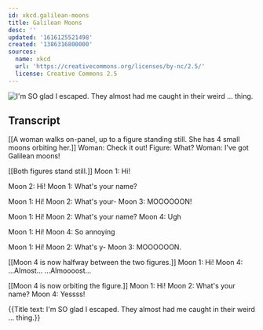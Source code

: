 ```yaml
---
id: xkcd.galilean-moons
title: Galilean Moons
desc: ''
updated: '1616125521498'
created: '1386316800000'
sources:
  name: xkcd
  url: 'https://creativecommons.org/licenses/by-nc/2.5/'
  license: Creative Commons 2.5
---
```

![I'm SO glad I escaped. They almost had me caught in their weird ... thing.](https://imgs.xkcd.com/comics/galilean_moons.png)

## Transcript
[[A woman walks on-panel, up to a figure standing still. She has 4 small moons orbiting her.]]
Woman: Check it out! 
Figure: What? 
Woman: I've got Galilean moons! 

[[Both figures stand still.]]
Moon 1: Hi! 

Moon 2: Hi! 
Moon 1: What's your name? 

Moon 1: Hi! 
Moon 2: What's your-
Moon 3: MOOOOOON!

Moon 1: Hi! 
Moon 2: What's your name? 
Moon 4: Ugh

Moon 1: Hi! 
Moon 4: So annoying

Moon 1: Hi! 
Moon 2: What's y-
Moon 3: MOOOOOON.

[[Moon 4 is now halfway between the two figures.]]
Moon 1: Hi! 
Moon 4: ...Almost... ...Almoooost...

[[Moon 4 is now orbiting the figure.]]
Moon 1: Hi! 
Moon 2: What's your name? 
Moon 4: Yessss!

{{Title text: I'm SO glad I escaped. They almost had me caught in their weird ... thing.}}
